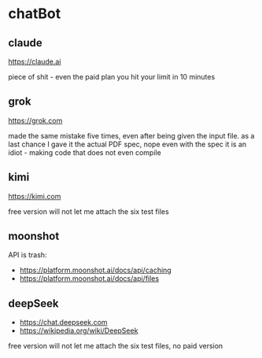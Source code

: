 # chatBot

## claude

https://claude.ai

piece of shit - even the paid plan you hit your limit in 10 minutes

## grok

https://grok.com

made the same mistake five times, even after being given the input file. as a
last chance I gave it the actual PDF spec, nope even with the spec it is an
idiot - making code that does not even compile

## kimi

https://kimi.com

free version will not let me attach the six test files

## moonshot

API is trash:

- https://platform.moonshot.ai/docs/api/caching
- https://platform.moonshot.ai/docs/api/files

## deepSeek

- https://chat.deepseek.com
- https://wikipedia.org/wiki/DeepSeek

free version will not let me attach the six test files, no paid version
